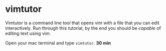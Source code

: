 # vimtutor

Vimtutor is a command line tool that opens vim with a file that you can
edit interactively. Run through this tutorial, by the end you should be
_capable_ of editing text using vim.

Open your mac terminal and type `vimtutor`. **30 min**
